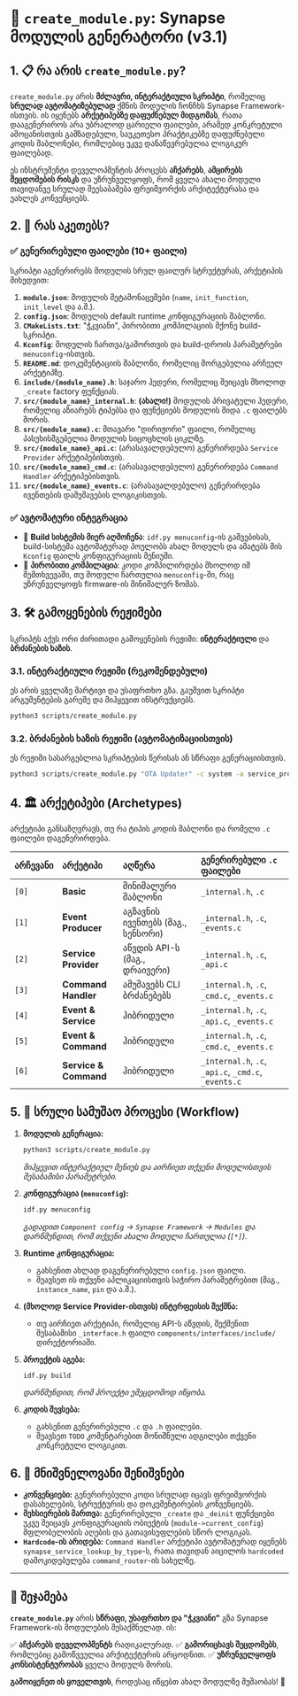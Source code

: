 # 🚀 `create_module.py`: Synapse მოდულის გენერატორი (v3.1)

## 1. 📋 რა არის `create_module.py`?

`create_module.py` არის **მძლავრი, ინტერაქტიული სკრიპტი**, რომელიც **სრულად ავტომატიზებულად** ქმნის მოდულის ჩონჩხს Synapse Framework-ისთვის. ის იყენებს **არქეტიპებზე დაფუძნებულ მიდგომას**, რათა დააგენერიროს არა უბრალოდ ცარიელი ფაილები, არამედ კონკრეტული ამოცანისთვის გამზადებული, საუკეთესო პრაქტიკებზე დაფუძნებული კოდის შაბლონები, რომლებიც უკვე დანაწევრებულია ლოგიკურ ფაილებად.

ეს ინსტრუმენტი დეველოპმენტის პროცესს **აჩქარებს**, **ამცირებს შეცდომების რისკს** და უზრუნველყოფს, რომ ყველა ახალი მოდული თავიდანვე სრულად შეესაბამება ფრეიმვორქის არქიტექტურასა და უახლეს კონვენციებს.

## 2. 🎯 რას აკეთებს?

### ✅ გენერირებული ფაილები (10+ ფაილი)

სკრიპტი აგენერირებს მოდულის სრულ ფაილურ სტრუქტურას, არქეტიპის მიხედვით:

1. **`module.json`**: მოდულის მეტამონაცემები (`name`, `init_function`, `init_level` და ა.შ.).
2. **`config.json`**: მოდულის default runtime კონფიგურაციის შაბლონი.
3. **`CMakeLists.txt`**: "ჭკვიანი", პირობითი კომპილაციის მქონე build-სკრიპტი.
4. **`Kconfig`**: მოდულის ჩართვა/გამორთვის და build-დროის პარამეტრები `menuconfig`-ისთვის.
5. **`README.md`**: დოკუმენტაციის შაბლონი, რომელიც მორგებულია არჩეულ არქეტიპზე.
6. **`include/{module_name}.h`**: საჯარო ჰედერი, რომელიც შეიცავს მხოლოდ `_create` factory ფუნქციას.
7. **`src/{module_name}_internal.h`**: **(ახალი!)** მოდულის პრივატული ჰედერი, რომელიც აზიარებს ტიპებსა და ფუნქციებს მოდულის შიდა `.c` ფაილებს შორის.
8. **`src/{module_name}.c`**: მთავარი "დირიჟორი" ფაილი, რომელიც პასუხისმგებელია მოდულის სიცოცხლის ციკლზე.
9. **`src/{module_name}_api.c`**: (არასავალდებულო) გენერირდება `Service Provider` არქეტიპებისთვის.
10. **`src/{module_name}_cmd.c`**: (არასავალდებულო) გენერირდება `Command Handler` არქეტიპებისთვის.
11. **`src/{module_name}_events.c`**: (არასავალდებულო) გენერირდება ივენთების დამუშავების ლოგიკისთვის.

### ✅ ავტომატური ინტეგრაცია

- 🔧 **Build სისტემის მიერ აღმოჩენა**: `idf.py menuconfig`-ის გაშვებისას, build-სისტემა ავტომატურად პოულობს ახალ მოდულს და ამატებს მის `Kconfig` ფაილს კონფიგურაციის მენიუში.
- 🔧 **პირობითი კომპილაცია**: კოდი კომპილირდება მხოლოდ იმ შემთხვევაში, თუ მოდული ჩართულია `menuconfig`-ში, რაც უზრუნველყოფს firmware-ის მინიმალურ ზომას.

## 3. 🛠️ გამოყენების რეჟიმები

სკრიპტს აქვს ორი ძირითადი გამოყენების რეჟიმი: **ინტერაქტიული** და **ბრძანების ხაზის**.

### 3.1. ინტერაქტიული რეჟიმი (რეკომენდებული)

ეს არის ყველაზე მარტივი და უსაფრთხო გზა. გაუშვით სკრიპტი არგუმენტების გარეშე და მიჰყევით ინსტრუქციებს.

```bash
python3 scripts/create_module.py
```

### 3.2. ბრძანების ხაზის რეჟიმი (ავტომატიზაციისთვის)

ეს რეჟიმი სასარგებლოა სკრიპტების წერისას ან სწრაფი გენერაციისთვის.

```bash
python3 scripts/create_module.py "OTA Updater" -c system -a service_provider -d "Handles Over-the-Air updates" --init_level 50 --deps "esp_http_client,esp_https_ota"
```

## 4. 🏛️ არქეტიპები (Archetypes)

არქეტიპი განსაზღვრავს, თუ რა ტიპის კოდის შაბლონი და რომელი `.c` ფაილები დაგენერირდება.

| არჩევანი | არქეტიპი | აღწერა | გენერირებული `.c` ფაილები |
| :--- | :--- | :--- | :--- |
| `[0]` | **Basic** | მინიმალური შაბლონი | `_internal.h`, `.c` |
| `[1]` | **Event Producer** | აგზავნის ივენთებს (მაგ., სენსორი) | `_internal.h`, `.c`, `_events.c` |
| `[2]` | **Service Provider** | აწვდის API-ს (მაგ., დრაივერი) | `_internal.h`, `.c`, `_api.c` |
| `[3]` | **Command Handler** | ამუშავებს CLI ბრძანებებს | `_internal.h`, `.c`, `_cmd.c`, `_events.c` |
| `[4]` | **Event & Service** | ჰიბრიდული | `_internal.h`, `.c`, `_api.c`, `_events.c` |
| `[5]` | **Event & Command** | ჰიბრიდული | `_internal.h`, `.c`, `_cmd.c`, `_events.c` |
| `[6]` | **Service & Command** | ჰიბრიდული | `_internal.h`, `.c`, `_api.c`, `_cmd.c`, `_events.c` |

## 5. 🔄 სრული სამუშაო პროცესი (Workflow)

1. **მოდულის გენერაცია:**

    ```bash
    python3 scripts/create_module.py
    ```

    *მიჰყევით ინტერაქტიულ მენიუს და აირჩიეთ თქვენი მოდულისთვის შესაბამისი პარამეტრები.*

2. **კონფიგურაცია (`menuconfig`):**

    ```bash
    idf.py menuconfig
    ```

    *გადადით `Component config` -> `Synapse Framework` -> `Modules` და დარწმუნდით, რომ თქვენი ახალი მოდული ჩართულია (`[*]`).*

3. **Runtime კონფიგურაცია:**
    - გახსენით ახლად დაგენერირებული `config.json` ფაილი.
    - შეავსეთ ის თქვენი აპლიკაციისთვის საჭირო პარამეტრებით (მაგ., `instance_name`, `pin` და ა.შ.).

4. **(მხოლოდ Service Provider-ისთვის) ინტერფეისის შექმნა:**
    - თუ აირჩიეთ არქეტიპი, რომელიც API-ს აწვდის, შექმენით შესაბამისი `_interface.h` ფაილი `components/interfaces/include/` დირექტორიაში.

5. **პროექტის აგება:**

    ```bash
    idf.py build
    ```

    *დარწმუნდით, რომ პროექტი უშეცდომოდ იწყობა.*

6. **კოდის შევსება:**
    - გახსენით გენერირებული `.c` და `.h` ფაილები.
    - შეავსეთ `TODO` კომენტარებით მონიშნული ადგილები თქვენი კონკრეტული ლოგიკით.

## 6. 🚨 მნიშვნელოვანი შენიშვნები

- **კონვენციები:** გენერირებული კოდი სრულად იცავს ფრეიმვორქის დასახელების, სტრუქტურის და დოკუმენტირების კონვენციებს.
- **მეხსიერების მართვა:** გენერირებული `_create` და `_deinit` ფუნქციები უკვე შეიცავს კონფიგურაციის ობიექტის (`module->current_config`) მფლობელობის აღების და გათავისუფლების სწორ ლოგიკას.
- **`Hardcode`-ის არიდება:** `Command Handler` არქეტიპი ავტომატურად იყენებს `synapse_service_lookup_by_type`-ს, რათა თავიდან აიცილოს `hardcoded` დამოკიდებულება `command_router`-ის სახელზე.

---

## 🎯 შეჯამება

**`create_module.py`** არის **სწრაფი, უსაფრთხო და "ჭკვიანი"** გზა Synapse Framework-ის მოდულების შესაქმნელად. ის:

✅ **აჩქარებს დეველოპმენტს** რადიკალურად.
✅ **გამორიცხავს შეცდომებს**, რომლებიც გამოწვეულია არქიტექტურის არცოდნით.
✅ **უზრუნველყოფს კონსისტენტურობას** ყველა მოდულს შორის.

**გამოიყენეთ ის ყოველთვის**, როდესაც იწყებთ ახალ მოდულზე მუშაობას! 🚀
